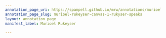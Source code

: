 ```yaml
---
annotation_page_uri: https://spampell.github.io/mrw/annotations/murioel-rukeyser-canvas-1-rukyser-speaks.json
annotation_page_slug: murioel-rukeyser-canvas-1-rukyser-speaks
layout: annotation_page
manifest_label: Murioel Rukeyser

---
```

